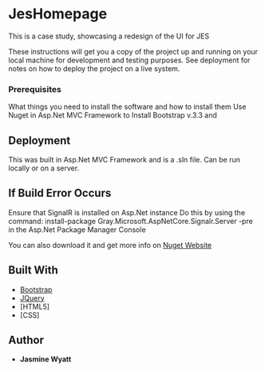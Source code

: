 # JesHomepage
This is a case study, showcasing a redesign of the UI for JES 



These instructions will get you a copy of the project up and running on your local machine for development and testing purposes. See deployment for notes on how to deploy the project on a live system.

### Prerequisites

What things you need to install the software and how to install them
Use Nuget in Asp.Net MVC Framework to Install Bootstrap v.3.3 and 


## Deployment
This was built in Asp.Net MVC Framework 
and is a .sln file. Can be run locally or on a server. 

## If Build Error Occurs 
Ensure that SignalR is installed on Asp.Net instance
Do this by using the command:
install-package Gray.Microsoft.AspNetCore.Signalr.Server -pre 
in the Asp.Net Package Manager Console 

You can also download it and get more info on [Nuget Website](https://www.nuget.org/packages/Microsoft.AspNet.SignalR/)
## Built With

* [Bootstrap](https://getbootstrap.com/docs/3.3/) 
* [JQuery](https://code.jquery.com/jquery-3.3.1.js)
* [HTML5]
* [CSS]

## Author

* **Jasmine Wyatt** 
